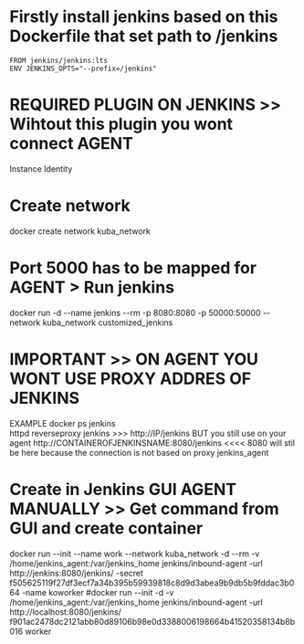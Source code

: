 # Firstly install jenkins based on this Dockerfile that set path to /jenkins

```
FROM jenkins/jenkins:lts                                                                                                                                                                                                                                                                                                  ENV JENKINS_OPTS="--prefix=/jenkins"
```
# REQUIRED PLUGIN ON JENKINS >> Wihtout this plugin you wont connect AGENT
Instance Identity

# Create network
docker create network kuba_network


# Port 5000 has to be mapped for AGENT > Run jenkins
docker run -d --name jenkins --rm -p 8080:8080 -p 50000:50000 --network kuba_network customized_jenkins

# IMPORTANT >> ON AGENT YOU WONT USE PROXY ADDRES OF JENKINS
EXAMPLE
docker ps
jenkins   
httpd          reverseproxy jenkins >>> http://IP/jenkins  BUT you still use on your agent http://CONTAINEROFJENKINSNAME:8080/jenkins  <<<< 8080 will stil be here because the connection is not based on proxy
jenkins_agent

# Create in Jenkins GUI AGENT MANUALLY >> Get command from GUI and create container
docker run --init --name work --network kuba_network -d --rm -v /home/jenkins_agent:/var/jenkins_home   jenkins/inbound-agent   -url http://jenkins:8080/jenkins/ -secret f505625119f27df3ecf7a34b395b59939818c8d9d3abea9b9db5b9fddac3b064 -name koworker
#docker run --init -d -v /home/jenkins_agent:/var/jenkins_home   jenkins/inbound-agent   -url http://localhost:8080/jenkins/    f901ac2478dc2121abb80d89106b98e0d3388006198664b41520358134b8b016 worker
